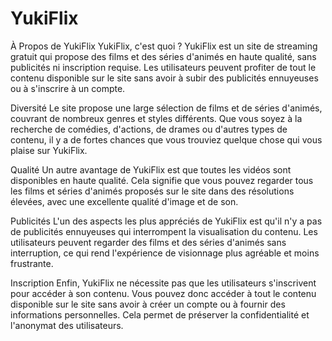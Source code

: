 # YukiFlix

À Propos de YukiFlix
YukiFlix, c'est quoi ?
YukiFlix est un site de streaming gratuit qui propose des films et des séries d'animés en haute qualité, sans publicités ni inscription requise. Les utilisateurs peuvent profiter de tout le contenu disponible sur le site sans avoir à subir des publicités ennuyeuses ou à s'inscrire à un compte.

Diversité
Le site propose une large sélection de films et de séries d'animés, couvrant de nombreux genres et styles différents. Que vous soyez à la recherche de comédies, d'actions, de drames ou d'autres types de contenu, il y a de fortes chances que vous trouviez quelque chose qui vous plaise sur YukiFlix.

Qualité
Un autre avantage de YukiFlix est que toutes les vidéos sont disponibles en haute qualité. Cela signifie que vous pouvez regarder tous les films et séries d'animés proposés sur le site dans des résolutions élevées, avec une excellente qualité d'image et de son.

Publicités
L'un des aspects les plus appréciés de YukiFlix est qu'il n'y a pas de publicités ennuyeuses qui interrompent la visualisation du contenu. Les utilisateurs peuvent regarder des films et des séries d'animés sans interruption, ce qui rend l'expérience de visionnage plus agréable et moins frustrante.

Inscription
Enfin, YukiFlix ne nécessite pas que les utilisateurs s'inscrivent pour accéder à son contenu. Vous pouvez donc accéder à tout le contenu disponible sur le site sans avoir à créer un compte ou à fournir des informations personnelles. Cela permet de préserver la confidentialité et l'anonymat des utilisateurs.
